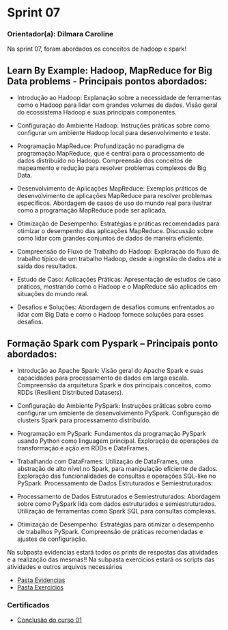 # Sprint 07

### Orientador(a): Dilmara Caroline

Na sprint 07, foram abordados os conceitos de hadoop e spark!

## Learn By Example: Hadoop, MapReduce for Big Data problems - Principais pontos abordados:

* Introdução ao Hadoop:
Explanação sobre a necessidade de ferramentas como o Hadoop para lidar com grandes volumes de dados.
Visão geral do ecossistema Hadoop e suas principais componentes.

* Configuração do Ambiente Hadoop:
Instruções práticas sobre como configurar um ambiente Hadoop local para desenvolvimento e teste.

* Programação MapReduce:
Profundização no paradigma de programação MapReduce, que é central para o processamento de dados distribuído no Hadoop.
Compreensão dos conceitos de mapeamento e redução para resolver problemas complexos de Big Data.

* Desenvolvimento de Aplicações MapReduce:
Exemplos práticos de desenvolvimento de aplicações MapReduce para resolver problemas específicos.
Abordagem de casos de uso do mundo real para ilustrar como a programação MapReduce pode ser aplicada.

* Otimização de Desempenho:
Estratégias e práticas recomendadas para otimizar o desempenho das aplicações MapReduce.
Discussão sobre como lidar com grandes conjuntos de dados de maneira eficiente.

* Compreensão do Fluxo de Trabalho do Hadoop:
Exploração do fluxo de trabalho típico de um trabalho Hadoop, desde a ingestão de dados até a saída dos resultados.

* Estudo de Caso: Aplicações Práticas:
Apresentação de estudos de caso práticos, mostrando como o Hadoop e o MapReduce são aplicados em situações do mundo real.

* Desafios e Soluções:
Abordagem de desafios comuns enfrentados ao lidar com Big Data e como o Hadoop fornece soluções para esses desafios.

## Formação Spark com Pyspark – Principais ponto abordados:

* Introdução ao Apache Spark:
Visão geral do Apache Spark e suas capacidades para processamento de dados em larga escala.
Compreensão da arquitetura Spark e dos principais conceitos, como RDDs (Resilient Distributed Datasets).

* Configuração do Ambiente PySpark:
Instruções práticas sobre como configurar um ambiente de desenvolvimento PySpark.
Configuração de clusters Spark para processamento distribuído.


* Programação em PySpark:
Fundamentos da programação PySpark usando Python como linguagem principal.
Exploração de operações de transformação e ação em RDDs e DataFrames.

* Trabalhando com DataFrames:
Utilização de DataFrames, uma abstração de alto nível no Spark, para manipulação eficiente de dados.
Exploração das funcionalidades de consultas e operações SQL-like no PySpark.
Processamento de Dados Estruturados e Semiestruturados:

* Processamento de Dados Estruturados e Semiestruturados:
Abordagem sobre como PySpark lida com dados estruturados e semiestruturados.
Utilização de ferramentas como Spark SQL para consultas complexas.

* Otimização de Desempenho:
Estratégias para otimizar o desempenho de trabalhos PySpark.
Compreensão de práticas recomendadas e ajustes de configuração.

Na subpasta evidencias estará todos os prints de respostas das atividades e a realização das mesmas!!
Na subpasta exercicios estará os scripts das atividades e outros arquivos necessários

* [Pasta Evidencias](https://github.com/ffelixl/FelixCompassUol/tree/main/Sprint%2006/evidencias)
* [Pasta Exercicios]()

### Certificados

* [Conclusão do curso 01](https://github.com/ffelixl/FelixCompassUol/blob/main/Sprint%2006/certificados/certificado%2001.pdf)


